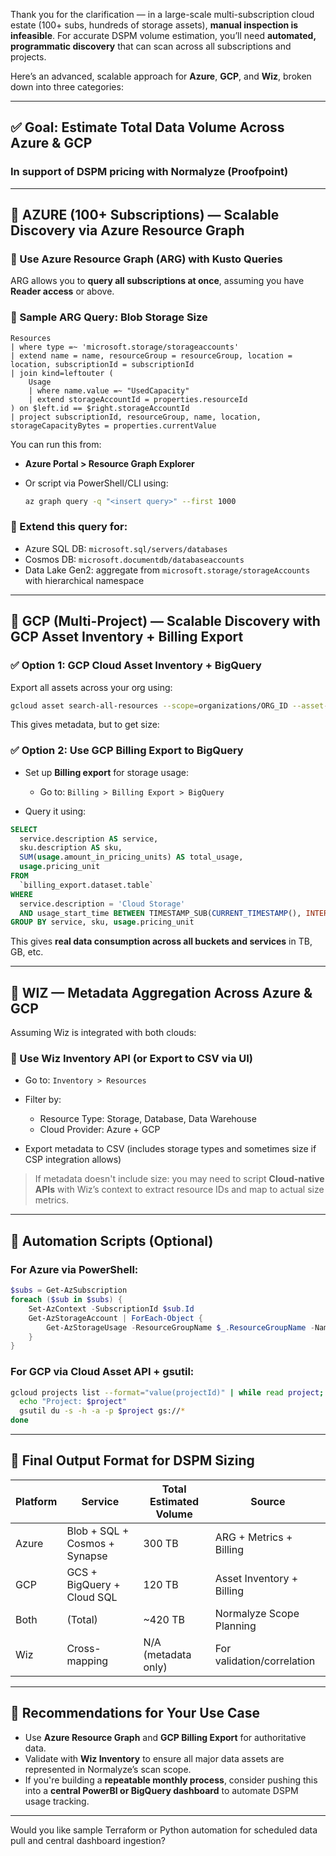 Thank you for the clarification — in a large-scale multi-subscription cloud estate (100+ subs, hundreds of storage assets), **manual inspection is infeasible**. For accurate DSPM volume estimation, you’ll need **automated, programmatic discovery** that can scan across all subscriptions and projects.

Here’s an advanced, scalable approach for **Azure**, **GCP**, and **Wiz**, broken down into three categories:

---

## ✅ Goal: Estimate Total Data Volume Across Azure & GCP

### In support of DSPM pricing with Normalyze (Proofpoint)

---

## 🔹 AZURE (100+ Subscriptions) — Scalable Discovery via Azure Resource Graph

### 🔧 Use **Azure Resource Graph (ARG)** with Kusto Queries

ARG allows you to **query all subscriptions at once**, assuming you have **Reader access** or above.

### 📌 Sample ARG Query: Blob Storage Size

```kusto
Resources
| where type =~ 'microsoft.storage/storageaccounts'
| extend name = name, resourceGroup = resourceGroup, location = location, subscriptionId = subscriptionId
| join kind=leftouter (
    Usage
    | where name.value =~ "UsedCapacity"
    | extend storageAccountId = properties.resourceId
) on $left.id == $right.storageAccountId
| project subscriptionId, resourceGroup, name, location, storageCapacityBytes = properties.currentValue
```

You can run this from:

* **Azure Portal > Resource Graph Explorer**
* Or script via PowerShell/CLI using:

  ```bash
  az graph query -q "<insert query>" --first 1000
  ```

### 🧠 Extend this query for:

* Azure SQL DB: `microsoft.sql/servers/databases`
* Cosmos DB: `microsoft.documentdb/databaseaccounts`
* Data Lake Gen2: aggregate from `microsoft.storage/storageAccounts` with hierarchical namespace

---

## 🔹 GCP (Multi-Project) — Scalable Discovery with GCP Asset Inventory + Billing Export

### ✅ Option 1: **GCP Cloud Asset Inventory + BigQuery**

Export all assets across your org using:

```bash
gcloud asset search-all-resources --scope=organizations/ORG_ID --asset-types=storage.googleapis.com/Bucket
```

This gives metadata, but to get size:

### ✅ Option 2: **Use GCP Billing Export to BigQuery**

* Set up **Billing export** for storage usage:

  * Go to: `Billing > Billing Export > BigQuery`
* Query it using:

```sql
SELECT
  service.description AS service,
  sku.description AS sku,
  SUM(usage.amount_in_pricing_units) AS total_usage,
  usage.pricing_unit
FROM
  `billing_export.dataset.table`
WHERE
  service.description = 'Cloud Storage'
  AND usage_start_time BETWEEN TIMESTAMP_SUB(CURRENT_TIMESTAMP(), INTERVAL 30 DAY) AND CURRENT_TIMESTAMP()
GROUP BY service, sku, usage.pricing_unit
```

This gives **real data consumption across all buckets and services** in TB, GB, etc.

---

## 🔹 WIZ — Metadata Aggregation Across Azure & GCP

Assuming Wiz is integrated with both clouds:

### 🧠 Use Wiz Inventory API (or Export to CSV via UI)

* Go to: `Inventory > Resources`
* Filter by:

  * Resource Type: Storage, Database, Data Warehouse
  * Cloud Provider: Azure + GCP
* Export metadata to CSV (includes storage types and sometimes size if CSP integration allows)

> If metadata doesn't include size: you may need to script **Cloud-native APIs** with Wiz’s context to extract resource IDs and map to actual size metrics.

---

## 🔧 Automation Scripts (Optional)

### For Azure via PowerShell:

```powershell
$subs = Get-AzSubscription
foreach ($sub in $subs) {
    Set-AzContext -SubscriptionId $sub.Id
    Get-AzStorageAccount | ForEach-Object {
        Get-AzStorageUsage -ResourceGroupName $_.ResourceGroupName -Name $_.StorageAccountName
    }
}
```

### For GCP via Cloud Asset API + gsutil:

```bash
gcloud projects list --format="value(projectId)" | while read project; do
  echo "Project: $project"
  gsutil du -s -h -a -p $project gs://*
done
```

---

## 🧮 Final Output Format for DSPM Sizing

| Platform | Service                       | Total Estimated Volume | Source                     |
| -------- | ----------------------------- | ---------------------- | -------------------------- |
| Azure    | Blob + SQL + Cosmos + Synapse | 300 TB                 | ARG + Metrics + Billing    |
| GCP      | GCS + BigQuery + Cloud SQL    | 120 TB                 | Asset Inventory + Billing  |
| Both     | (Total)                       | \~420 TB               | Normalyze Scope Planning   |
| Wiz      | Cross-mapping                 | N/A (metadata only)    | For validation/correlation |

---

## 📌 Recommendations for Your Use Case

* Use **Azure Resource Graph** and **GCP Billing Export** for authoritative data.
* Validate with **Wiz Inventory** to ensure all major data assets are represented in Normalyze’s scan scope.
* If you're building a **repeatable monthly process**, consider pushing this into a **central PowerBI or BigQuery dashboard** to automate DSPM usage tracking.

---

Would you like sample Terraform or Python automation for scheduled data pull and central dashboard ingestion?
